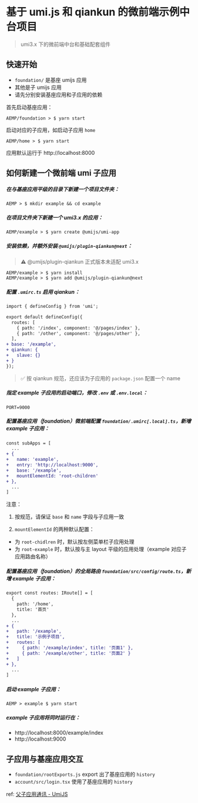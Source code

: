 # 基于 umi.js 和 qiankun 的微前端示例中台项目

> umi3.x 下的微前端中台和基础配套组件

## 快速开始

- `foundation/` 是基座 umijs 应用
- 其他是子 umijs 应用
- 请先分别安装基座应用和子应用的依赖

首先启动基座应用：

```shell script
AEMP/foundation > $ yarn start
```

启动对应的子应用，如启动子应用 `home`
```shell script
AEMP/home > $ yarn start
```

应用默认运行于 http://localhost:8000

## 如何新建一个微前端 umi 子应用

##### 在与基座应用平级的目录下新建一个项目文件夹：

```shell script
AEMP > $ mkdir example && cd example 
```

##### 在项目文件夹下新建一个 umi3.x 的应用：

```shell script
AEMP/example > $ yarn create @umijs/umi-app
```

##### 安装依赖，并额外安装 `@umijs/plugin-qiankun@next`：

> ⚠️ @umijs/plugin-qiankun 正式版本未适配 umi3.x 

```shell script
AEMP/example > $ yarn install
AEMP/example > $ yarn add @umijs/plugin-qiankun@next
```

##### 配置 `.umirc.ts` 启用 qiankun：

```diff
import { defineConfig } from 'umi';

export default defineConfig({
  routes: [
    { path: '/index', component: '@/pages/index' },
    { path: '/other', component: '@/pages/other' },
  ],
+ base: '/example',
+ qiankun: {
+   slave: {}
+ }
});
```

> ✅ 按 qiankun 规范，还应该为子应用的 `package.json` 配置一个 name


##### 指定 example 子应用的启动端口，修改 `.env` 或 `.env.local`：

```
PORT=9000
```

##### 配置基座应用（foundation）微前端配置 `foundation/.umirc[.local].ts`，新增 example 子应用：

```diff
const subApps = [
  ...
+ {
+   name: 'example',
+   entry: 'http://localhost:9000',
+   base: '/example',
+   mountElementId: 'root-children'
+ },
  ...
]
```

注意：

1. 按规范，请保证 `base` 和 `name` 字段与子应用一致

2. `mountElementId` 的两种默认配置：
  - 为 `root-chidlren` 时，默认按左侧菜单栏子应用处理
  - 为 `root-example` 时，默认按与主 layout 平级的应用处理（example 对应子应用路由名称）

##### 配置基座应用（foundation）的全局路由 `foundation/src/config/route.ts`，新增 example 子应用：

```diff
export const routes: IRoute[] = [
  {
    path: '/home',
    title: '首页'
  },
  ...
+ { 
+   path: '/example',
+   title: '示例子项目',
+   routes: [
+     { path: '/example/index', title: '页面1' },
+     { path: '/example/other', title: '页面2' }
+   ] 
+ },
  ...
]
```

##### 启动 example 子应用：

```shell script
AEMP > example $ yarn start 
```

##### example 子应用将同时运行在： 

- http://localhost:8000/example/index 
- http://localhost:9000

## 子应用与基座应用交互

- `foundation/rootExports.js` export 出了基座应用的 `history`
- `account/src/login.tsx` 使用了基座应用的 `history`

ref: [父子应用通讯 - UmiJS](https://umijs.org/zh-CN/plugins/plugin-qiankun#%E7%88%B6%E5%AD%90%E5%BA%94%E7%94%A8%E9%80%9A%E8%AE%AF)
